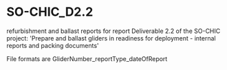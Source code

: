 # SO-CHIC_D2.2
refurbishment and ballast reports for report Deliverable 2.2 of the SO-CHIC project: 
'Prepare and ballast gliders in readiness for deployment - internal reports and packing documents'

File formats are GliderNumber_reportType_dateOfReport
